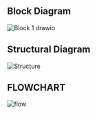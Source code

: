 ## Block Diagram
![Block 1 drawio](https://user-images.githubusercontent.com/98897973/163235477-c578eea3-0fcc-46c0-a96b-efe252a42a26.png)


## Structural Diagram
![Structure](https://user-images.githubusercontent.com/98897973/163235481-48bf47ca-ae04-4bc2-84a1-ef808a395518.png)


## FLOWCHART
![flow](https://user-images.githubusercontent.com/98877131/163333924-69b52259-aae5-445d-82d7-79db73b43dd1.png)
